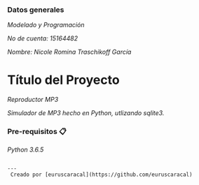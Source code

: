 
### Datos generales

_Modelado y Programación_

_No de cuenta: 15164482_

_Nombre: Nicole Romina Traschikoff García_


# Título del Proyecto

_Reproductor MP3_

_Simulador de MP3 hecho en Python, utlizando sqlite3._


### Pre-requisitos 📋

_Python 3.6.5_
```

---
 Creado por [euruscaracal](https://github.com/euruscaracal)
